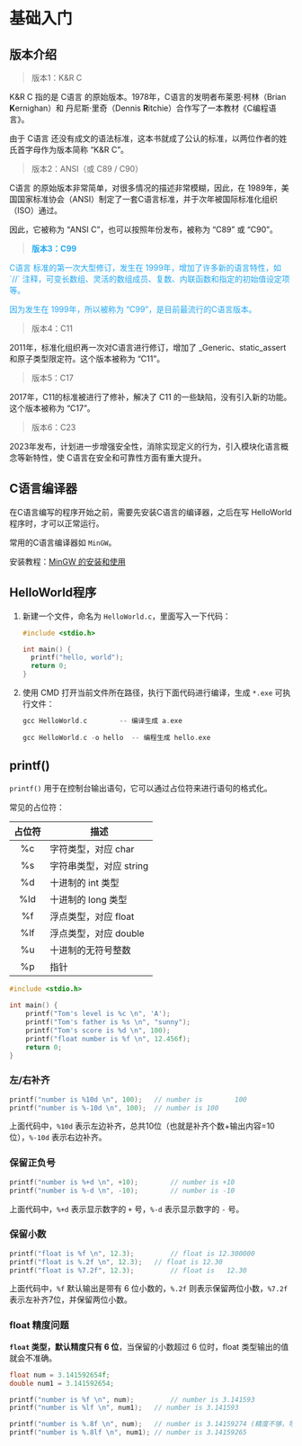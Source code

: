 # 基础入门

## 版本介绍

>版本1：K&R C

K&R C 指的是 C语言 的原始版本。1978年，C语言的发明者布莱恩·柯林（Brian **K**ernighan）和 丹尼斯·里奇（Dennis **R**itchie）合作写了一本教材《C编程语言》。

由于 C语言 还没有成文的语法标准，这本书就成了公认的标准，以两位作者的姓氏首字母作为版本简称 “K&R C”。



>版本2：ANSI（或 C89 / C90）

C语言 的原始版本非常简单，对很多情况的描述非常模糊，因此，在 1989年，美国国家标准协会（ANSI）制定了一套C语言标准，并于次年被国际标准化组织（ISO）通过。

因此，它被称为 “ANSI C”，也可以按照年份发布，被称为 “C89” 或 “C90”。



><p style="color: #23A8F2; font-weight: 700">版本3：C99</p>

<p style="color: #23A8F2">C语言 标准的第一次大型修订，发生在 1999年，增加了许多新的语言特性，如 `//` 注释，可变长数组、灵活的数组成员、复数、内联函数和指定的初始值设定项等。</p>

<p style="color: #23A8F2">因为发生在 1999年，所以被称为 “C99”，是目前最流行的C语言版本。</p>



>版本4：C11

2011年，标准化组织再一次对C语言进行修订，增加了 _Generic、static_assert 和原子类型限定符。这个版本被称为 “C11”。



>版本5：C17

2017年，C11的标准被进行了修补，解决了 C11 的一些缺陷，没有引入新的功能。这个版本被称为 “C17”。



>版本6：C23

2023年发布，计划进一步增强安全性，消除实现定义的行为，引入模块化语言概念等新特性，使 C语言在安全和可靠性方面有重大提升。



## C语言编译器

在C语言编写的程序开始之前，需要先安装C语言的编译器，之后在写 HelloWorld程序时，才可以正常运行。

常用的C语言编译器如 `MinGW`。

安装教程：[MinGW 的安装和使用](https://blog.csdn.net/oqqHuTu12345678/article/details/133711020)



## HelloWorld程序

1. 新建一个文件，命名为 `HelloWorld.c`，里面写入一下代码：

   ```c
   #include <stdio.h>
   
   int main() {
     printf("hello, world");
     return 0;
   }
   ```

2. 使用 CMD 打开当前文件所在路径，执行下面代码进行编译，生成 `*.exe` 可执行文件：

   ```c
   gcc HelloWorld.c		   -- 编译生成 a.exe
     
   gcc HelloWorld.c -o hello  -- 编程生成 hello.exe
   ```



## printf()

`printf()` 用于在控制台输出语句，它可以通过占位符来进行语句的格式化。

常见的占位符：

| 占位符 | 描述                    |
| :----: | ----------------------- |
|   %c   | 字符类型，对应 char     |
|   %s   | 字符串类型，对应 string |
|   %d   | 十进制的 int 类型       |
|  %ld   | 十进制的 long 类型      |
|   %f   | 浮点类型，对应 float    |
|  %lf   | 浮点类型，对应 double   |
|   %u   | 十进制的无符号整数      |
|   %p   | 指针                    |

```c
#include <stdio.h>

int main() {
    printf("Tom's level is %c \n", 'A');
    printf("Tom's father is %s \n", "sunny");
    printf("Tom's score is %d \n", 100);
    printf("float number is %f \n", 12.456f);
    return 0;
}
```



### 左/右补齐

```c
printf("number is %10d \n", 100); 	// number is        100
printf("number is %-10d \n", 100); 	// number is 100
```

上面代码中，`%10d` 表示左边补齐，总共10位（也就是补齐个数+输出内容=10位），`%-10d` 表示右边补齐。



### 保留正负号

```c
printf("number is %+d \n", +10);	 	// number is +10
printf("number is %-d \n", -10); 		// number is -10
```

上面代码中，`%+d` 表示显示数字的 `+` 号，`%-d` 表示显示数字的 `-` 号。



### 保留小数

```c
printf("float is %f \n", 12.3); 		// float is 12.300000
printf("float is %.2f \n", 12.3); 	// float is 12.30
printf("float is %7.2f", 12.3); 		// float is   12.30
```

上面代码中，`%f` 默认输出是带有 6 位小数的，`%.2f` 则表示保留两位小数，`%7.2f` 表示左补齐7位，并保留两位小数。



### float 精度问题

**`float` 类型，默认精度只有 6 位**，当保留的小数超过 6 位时，float 类型输出的值就会不准确。

```c
float num = 3.141592654f;
double num1 = 3.141592654;

printf("number is %f \n", num); 		// number is 3.141593
printf("number is %lf \n", num1); 	// number is 3.141593

printf("number is %.8f \n", num); 	// number is 3.14159274 (精度不够，导致输出结果不正确)
printf("number is %.8lf \n", num1); // number is 3.14159265
```